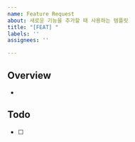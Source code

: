 ```yaml
---
name: Feature Request
about: 새로운 기능을 추가할 때 사용하는 템플릿
title: "[FEAT] "
labels: ''
assignees: ''

---
```


## Overview
- 

## Todo
- [ ]
